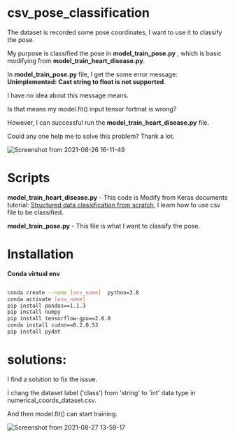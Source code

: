 # csv_pose_classification
The dataset is recorded some pose coordinates, I want to use it to classify the pose. 

My purpose is classified the pose in **model_train_pose.py** , which is basic modifying from **model_train_heart_disease.py**.  

In **model_train_pose.py** file, I get the some error message: **Unimplemented: Cast string to float is not supported**.  

I have no idea about this message means.  

Is that means my model.fit() input tensor fortmat is wrong?  

However, I can successful run the **model_train_heart_disease.py** file.  

Could any one help me to solve this problem? Thank a lot. 

![Screenshot from 2021-08-26 16-11-49](https://user-images.githubusercontent.com/19554347/130926531-8b5709cf-4b97-45bb-8ddd-44420b3adc96.png)

# Scripts 
**model_train_heart_disease.py** - This code is Modify from Keras documents tutorial: [Structured data classification from scratch](https://keras.io/examples/structured_data/structured_data_classification_from_scratch/), I learn how to use csv file to be classified.

**model_train_pose.py** - This file is what I want to classify the pose.

# Installation

**Conda virtual env**

```bash

conda create --name [env_name]  python=3.8
conda activate [env_name]
pip install pandas==1.1.3
pip install numpy
pip install tensorflow-gpu==2.6.0
conda install cudnn==8.2.0.53
pip install pydot
```

# solutions: 

I find a solution to fix the issue.  

I chang the dataset label ('class') from 'string' to 'int' data type in numerical_coords_dataset.csv.  

And then model.fit() can start training.

![Screenshot from 2021-08-27 13-59-17](https://user-images.githubusercontent.com/19554347/131079383-4c96e398-8ecd-442b-bf74-2d465f783641.png)
